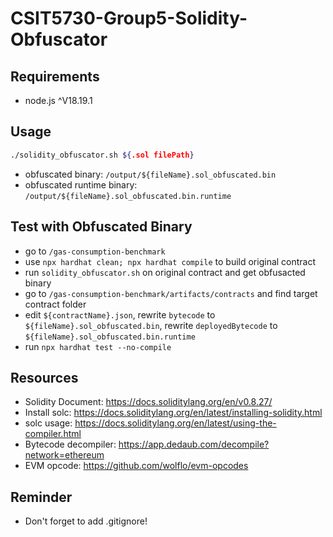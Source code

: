 # CSIT5730-Group5-Solidity-Obfuscator

## Requirements

- node.js ^V18.19.1

## Usage

```sh
./solidity_obfuscator.sh ${.sol filePath}
```

- obfuscated binary: `/output/${fileName}.sol_obfuscated.bin`
- obfuscated runtime binary: `/output/${fileName}.sol_obfuscated.bin.runtime`

## Test with Obfuscated Binary

- go to `/gas-consumption-benchmark`
- use `npx hardhat clean; npx hardhat compile` to build original contract
- run `solidity_obfuscator.sh` on original contract and get obfusacted binary
- go to `/gas-consumption-benchmark/artifacts/contracts` and find target contract folder
- edit `${contractName}.json`, rewrite `bytecode` to `${fileName}.sol_obfuscated.bin`, rewrite `deployedBytecode` to `${fileName}.sol_obfuscated.bin.runtime`
- run `npx hardhat test --no-compile`

## Resources

- Solidity Document: https://docs.soliditylang.org/en/v0.8.27/
- Install solc: https://docs.soliditylang.org/en/latest/installing-solidity.html
- solc usage: https://docs.soliditylang.org/en/latest/using-the-compiler.html
- Bytecode decompiler: https://app.dedaub.com/decompile?network=ethereum
- EVM opcode: https://github.com/wolflo/evm-opcodes

## Reminder

- Don't forget to add .gitignore!

